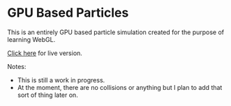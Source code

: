 # GPU Based Particles
This is an entirely GPU based particle simulation created for the purpose of learning WebGL.  

[Click here](https://consolelogreece.github.io/GPUParticles/) for live version.

Notes: 
- This is still a work in progress.
- At the moment, there are no collisions or anything but I plan to add that sort of thing later on.